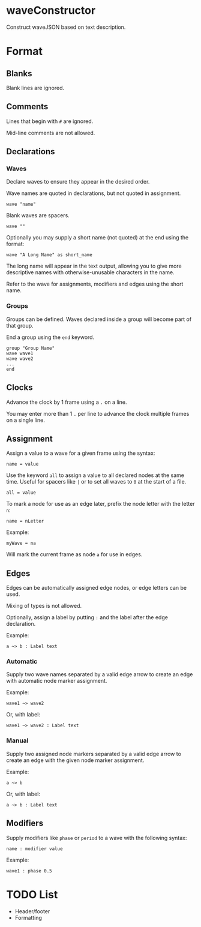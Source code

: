 # waveConstructor

Construct waveJSON based on text description.

# Format

## Blanks

Blank lines are ignored.

## Comments

Lines that begin with `#` are ignored.

Mid-line comments are not allowed.

## Declarations

### Waves

Declare waves to ensure they appear in the desired order.

Wave names are quoted in declarations, but not quoted in assignment.

```
wave "name"
```

Blank waves are spacers.

```
wave ""
```


Optionally you may supply a short name (not quoted) at the end using the format:

```
wave "A Long Name" as short_name
```

The long name will appear in the text output, allowing you to give more descriptive names with otherwise-unusable characters in the name.

Refer to the wave for assignments, modifiers and edges using the short name.

### Groups

Groups can be defined. Waves declared inside a group will become part of that group.

End a group using the `end` keyword.

```
group "Group Name"
wave wave1
wave wave2
...
end
```


## Clocks

Advance the clock by 1 frame using a `.` on a line.

You may enter more than 1 `.` per line to advance the clock multiple frames on a single line.

## Assignment

Assign a value to a wave for a given frame using the syntax:

```
name = value
```

Use the keyword `all` to assign a value to all declared nodes at the same time. Useful for spacers like `|` or to set all waves to `0` at the start of a file.

```
all = value
```

To mark a node for use as an edge later, prefix the node letter with the letter `n`:

```
name = nLetter
```

Example:

```
myWave = na
```

Will mark the current frame as node `a` for use in edges.

## Edges

Edges can be automatically assigned edge nodes, or edge letters can be used.

Mixing of types is not allowed.

Optionally, assign a label by putting `:` and the label after the edge declaration.

Example:

```
a ~> b : Label text
```

### Automatic

Supply two wave names separated by a valid edge arrow to create an edge with automatic node marker assignment.

Example:

```
wave1 ~> wave2
```

Or, with label:


```
wave1 ~> wave2 : Label text
```

### Manual

Supply two assigned node markers separated by a valid edge arrow to create an edge with the given node marker assignment.

Example:

```
a ~> b
```

Or, with label:


```
a ~> b : Label text
```


## Modifiers

Supply modifiers like `phase` or `period` to a wave with the following syntax:

```
name : modifier value
```

Example:

```
wave1 : phase 0.5
```

# TODO List

* Header/footer
* Formatting

